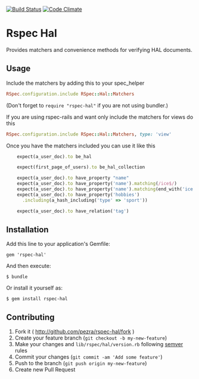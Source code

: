 [![Build Status](https://travis-ci.org/pezra/hal-interpretation.png?branch=master)](https://travis-ci.org/pezra/hal-interpretation)
[![Code Climate](https://codeclimate.com/github/pezra/hal-interpretation.png)](https://codeclimate.com/github/pezra/hal-interpretation)

# Rspec Hal

Provides matchers and convenience methods for verifying HAL documents.

## Usage

Include the matchers by adding this to your spec_helper

```ruby
RSpec.configuration.include RSpec::Hal::Matchers
```

(Don't forget to `require "rspec-hal"` if you are not using bundler.)

If you are using rspec-rails and want only include the matchers for views do this

```ruby
RSpec.configuration.include RSpec::Hal::Matchers, type: 'view'
```

Once you have the matchers included you can use it like this

```ruby
    expect(a_user_doc).to be_hal

    expect(first_page_of_users).to be_hal_collection

    expect(a_user_doc).to have_property "name"
    expect(a_user_doc).to have_property('name').matching(/ice$/)
    expect(a_user_doc).to have_property('name').matching(end_with('ice'))
    expect(a_user_doc).to have_property('hobbies')
      .including(a_hash_including('type' => 'sport'))

    expect(a_user_doc).to have_relation('tag')
```

## Installation

Add this line to your application's Gemfile:

    gem 'rspec-hal'

And then execute:

    $ bundle

Or install it yourself as:

    $ gem install rspec-hal

## Contributing

1. Fork it ( http://github.com/pezra/rspec-hal/fork )
2. Create your feature branch (`git checkout -b my-new-feature`)
3. Make your changes and `lib/rspec/hal/version.rb` following [semver][] rules
4. Commit your changes (`git commit -am 'Add some feature'`)
5. Push to the branch (`git push origin my-new-feature`)
6. Create new Pull Request

[semver]: http://semver.org